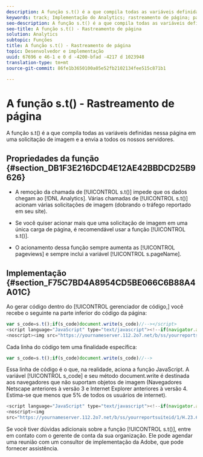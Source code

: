 ```yaml
---
description: A função s.t() é a que compila todas as variáveis definidas nessa página em uma solicitação de imagem e a envia a todos os nossos servidores.
keywords: track; Implementação do Analytics; rastreamento de página; página de rastreamento
seo-description: A função s.t() é a que compila todas as variáveis definidas nessa página em uma solicitação de imagem e a envia a todos os nossos servidores.
seo-title: A função s.t() - Rastreamento de página
solution: Analytics
subtopic: Funções
title: A função s.t() - Rastreamento de página
topic: Desenvolvedor e implementação
uuid: 67696 e 46-1 e 0 d -4200-bfad -4217 d 1023948
translation-type: tm+mt
source-git-commit: 86fe1b3650100a05e52fb2102134fee515c871b1

---
```



# A função s.t() - Rastreamento de página

A função s.t() é a que compila todas as variáveis definidas nessa página em uma solicitação de imagem e a envia a todos os nossos servidores.

## Propriedades da função {#section_DB1F3E216DCD4E12AE42BBDCD25B9626}

* A remoção da chamada de [!UICONTROL s.t()] impede que os dados chegam ao [!DNL Analytics]. Várias chamadas de [!UICONTROL s.t()] acionam várias solicitações de imagem (dobrando o tráfego reportado em seu site).

* Se você quiser acionar mais que uma solicitação de imagem em uma única carga de página, é recomendável usar a função [!UICONTROL s.t()].
* O acionamento dessa função sempre aumenta as [!UICONTROL pageviews] e sempre inclui a variável [!UICONTROL s.pageName].

## Implementação {#section_F75C7BD4A8954CD5BE066C6B88A4A01C}

Ao gerar código dentro do [!UICONTROL gerenciador de código,] você recebe o seguinte na parte inferior do código da página:

```js
var s_code=s.t();if(s_code)document.write(s_code)//--></script> 
<script language="JavaScript" type="text/javascript"><!--if(navigator.appVersion.indexOf('MSIE')>=0)document.write(unescape('%3C')+'\!-'+'-')//--></script> 
<noscript><img src="https://yournameserver.112.2o7.net/b/ss/yourreportsuiteid/1/H.23.6--NS/0" height="1" width="1" border="0" alt="" /></noscript> 
```

Cada linha do código tem uma finalidade específica:

```js
var s_code=s.t();if(s_code)document.write(s_code)//-->
```

Essa linha de código é o que, na realidade, aciona a função JavaScript. A variável [!UICONTROL s_code] e seu método document.write é destinada aos navegadores que não suportam objetos de imagem (Navegadores Netscape anteriores à versão 3 e Internet Explorer anteriores à versão 4. Estima-se que menos que 5% de todos os usuários de internet).

```js
<script language="JavaScript" type="text/javascript"><!--if(navigator.appVersion.indexOf('MSIE')>=0)document.write(unescape('%3C')+'\!-'+'-')//--></script> 
<noscript><img  
src="https://yournameserver.112.2o7.net/b/ss/yourreportsuiteid/1/H.23.6--NS/0" height="1" width="1" border="0" alt="" />
```

Se você tiver dúvidas adicionais sobre a função [!UICONTROL s.t()], entre em contato com o gerente de conta da sua organização. Ele pode agendar uma reunião com um consultor de implementação da Adobe, que pode fornecer assistência.
